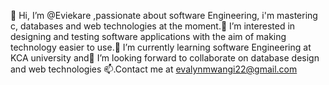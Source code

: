  👋 Hi, I’m @Eviekare ,passionate about software Engineering, i'm mastering c, databases and web technologies at the moment.👀 I’m interested in designing and testing software applications with the aim of making technology easier to use.🌱 I’m currently learning software Engineering at KCA university and💞️ I’m looking forward to collaborate on database design and web technologies 📫.Contact me at evalynmwangi22@gmail.com

<!---
Eviekare/Eviekare is a ✨ special ✨ repository because its `README.md` (this file) appears on your GitHub profile.
You can click the Preview link to take a look at your changes.
--->
